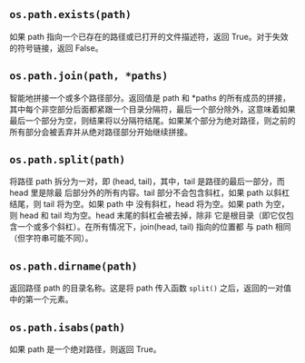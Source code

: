 ## `os.path.exists(path)`

如果 path 指向一个已存在的路径或已打开的文件描述符，返回 True。对于失效的符号链接，返回 False。

## `os.path.join(path, *paths)`

智能地拼接一个或多个路径部分。返回值是 path 和 *paths 的所有成员的拼接，其中每个非空部分后面都紧跟一个目录分隔符，最后一个部分除外，这意味着如果最后一个部分为空，则结果将以分隔符结尾。如果某个部分为绝对路径，则之前的所有部分会被丢弃并从绝对路径部分开始继续拼接。

## `os.path.split(path)`

将路径 path 拆分为一对，即 (head, tail)，其中，tail 是路径的最后一部分，而 head 里是除最 后部分外的所有内容。tail 部分不会包含斜杠，如果 path 以斜杠结尾，则 tail 将为空。如果 path 中 没有斜杠，head 将为空。如果 path 为空，则 head 和 tail 均为空。head 末尾的斜杠会被去掉，除非 它是根目录（即它仅包含一个或多个斜杠）。在所有情况下，join(head, tail) 指向的位置都 与 path 相同（但字符串可能不同）。

## `os.path.dirname(path)`

返回路径 path 的目录名称。这是将 path 传入函数 `split()` 之后，返回的一对值中的第一个元素。

## `os.path.isabs(path)`

如果 path 是一个绝对路径，则返回 True。

